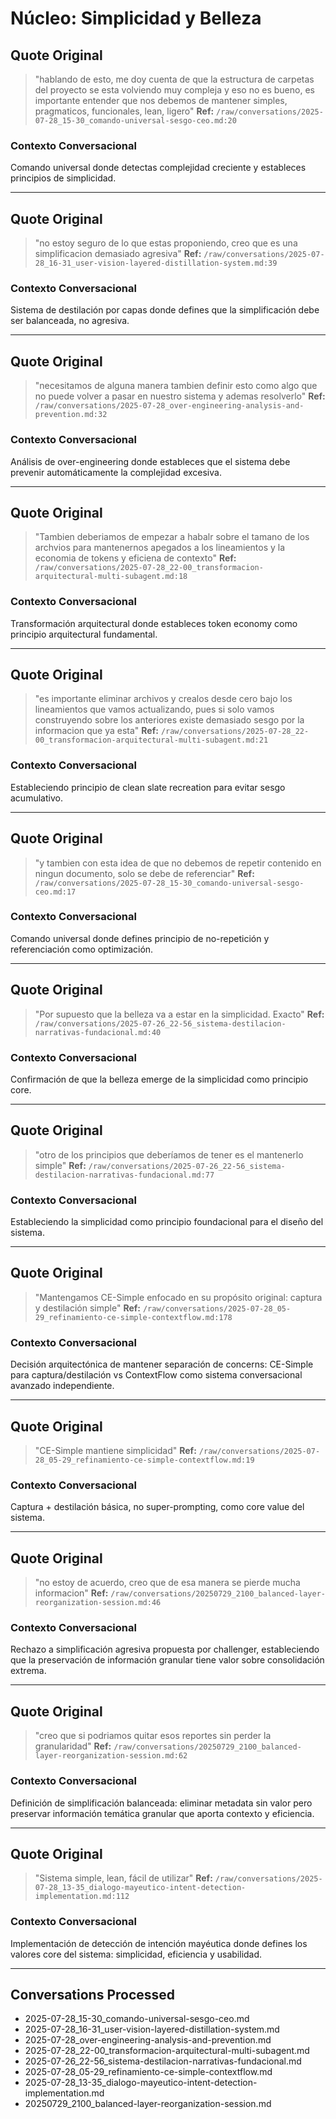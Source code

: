 # Núcleo: Simplicidad y Belleza

## Quote Original
> "hablando de esto, me doy cuenta de que la estructura de carpetas del proyecto se esta volviendo muy compleja y eso no es bueno, es importante entender que nos debemos de mantener simples, pragmaticos, funcionales, lean, ligero"
**Ref:** `/raw/conversations/2025-07-28_15-30_comando-universal-sesgo-ceo.md:20`

### Contexto Conversacional
Comando universal donde detectas complejidad creciente y estableces principios de simplicidad.

---

## Quote Original
> "no estoy seguro de lo que estas proponiendo, creo que es una simplificacion demasiado agresiva"
**Ref:** `/raw/conversations/2025-07-28_16-31_user-vision-layered-distillation-system.md:39`

### Contexto Conversacional
Sistema de destilación por capas donde defines que la simplificación debe ser balanceada, no agresiva.

---

## Quote Original
> "necesitamos de alguna manera tambien definir esto como algo que no puede volver a pasar en nuestro sistema y ademas resolverlo"
**Ref:** `/raw/conversations/2025-07-28_over-engineering-analysis-and-prevention.md:32`

### Contexto Conversacional
Análisis de over-engineering donde estableces que el sistema debe prevenir automáticamente la complejidad excesiva.

---

## Quote Original
> "Tambien deberiamos de empezar a habalr sobre el tamano de los archvios para mantenernos apegados a los lineamientos y la economia de tokens y eficiena de contexto"
**Ref:** `/raw/conversations/2025-07-28_22-00_transformacion-arquitectural-multi-subagent.md:18`

### Contexto Conversacional
Transformación arquitectural donde estableces token economy como principio arquitectural fundamental.

---

## Quote Original
> "es importante eliminar archivos y crealos desde cero bajo los lineamientos que vamos actualizando, pues si solo vamos construyendo sobre los anteriores existe demasiado sesgo por la informacion que ya esta"
**Ref:** `/raw/conversations/2025-07-28_22-00_transformacion-arquitectural-multi-subagent.md:21`

### Contexto Conversacional
Estableciendo principio de clean slate recreation para evitar sesgo acumulativo.

---

## Quote Original
> "y tambien con esta idea de que no debemos de repetir contenido en ningun documento, solo se debe de referenciar"
**Ref:** `/raw/conversations/2025-07-28_15-30_comando-universal-sesgo-ceo.md:17`

### Contexto Conversacional
Comando universal donde defines principio de no-repetición y referenciación como optimización.

---

## Quote Original
> "Por supuesto que la belleza va a estar en la simplicidad. Exacto"
**Ref:** `/raw/conversations/2025-07-26_22-56_sistema-destilacion-narrativas-fundacional.md:40`

### Contexto Conversacional
Confirmación de que la belleza emerge de la simplicidad como principio core.

---

## Quote Original
> "otro de los principios que deberíamos de tener es el mantenerlo simple"
**Ref:** `/raw/conversations/2025-07-26_22-56_sistema-destilacion-narrativas-fundacional.md:77`

### Contexto Conversacional
Estableciendo la simplicidad como principio foundacional para el diseño del sistema.

---

## Quote Original
> "Mantengamos CE-Simple enfocado en su propósito original: captura y destilación simple"
**Ref:** `/raw/conversations/2025-07-28_05-29_refinamiento-ce-simple-contextflow.md:178`

### Contexto Conversacional
Decisión arquitectónica de mantener separación de concerns: CE-Simple para captura/destilación vs ContextFlow como sistema conversacional avanzado independiente.

---

## Quote Original
> "CE-Simple mantiene simplicidad"
**Ref:** `/raw/conversations/2025-07-28_05-29_refinamiento-ce-simple-contextflow.md:19`

### Contexto Conversacional
Captura + destilación básica, no super-prompting, como core value del sistema.

---

## Quote Original
> "no estoy de acuerdo, creo que de esa manera se pierde mucha informacion"
**Ref:** `/raw/conversations/20250729_2100_balanced-layer-reorganization-session.md:46`

### Contexto Conversacional
Rechazo a simplificación agresiva propuesta por challenger, estableciendo que la preservación de información granular tiene valor sobre consolidación extrema.

---

## Quote Original
> "creo que si podriamos quitar esos reportes sin perder la granularidad"
**Ref:** `/raw/conversations/20250729_2100_balanced-layer-reorganization-session.md:62`

### Contexto Conversacional
Definición de simplificación balanceada: eliminar metadata sin valor pero preservar información temática granular que aporta contexto y eficiencia.

---

## Quote Original
> "Sistema simple, lean, fácil de utilizar"
**Ref:** `/raw/conversations/2025-07-28_13-35_dialogo-mayeutico-intent-detection-implementation.md:112`

### Contexto Conversacional
Implementación de detección de intención mayéutica donde defines los valores core del sistema: simplicidad, eficiencia y usabilidad.

---

## Conversations Processed
- 2025-07-28_15-30_comando-universal-sesgo-ceo.md
- 2025-07-28_16-31_user-vision-layered-distillation-system.md
- 2025-07-28_over-engineering-analysis-and-prevention.md
- 2025-07-28_22-00_transformacion-arquitectural-multi-subagent.md
- 2025-07-26_22-56_sistema-destilacion-narrativas-fundacional.md
- 2025-07-28_05-29_refinamiento-ce-simple-contextflow.md
- 2025-07-28_13-35_dialogo-mayeutico-intent-detection-implementation.md
- 20250729_2100_balanced-layer-reorganization-session.md